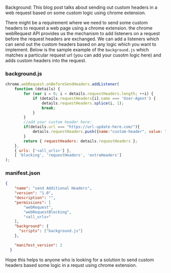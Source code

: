 Background:
This blog post talks about sending out custom headers in a web request based on some custom logic using chrome extension.

There might be a requirement where we need to send some custom headers to request a web page using a chrome extension.
the chrome webRequest API provides us the mechanism to add listeners on a request before the request headers are exchanged. 
We can add a listeners which can send out the custom headers based on any logic which you want to implement.
Below is the sample example of the `background.js` which matches a particular request url (you can add your cusotm logic here) and adds custom headers into the request.

### background.js
```js
chrome.webRequest.onBeforeSendHeaders.addListener(
    function (details) {
        for (var i = 0; i < details.requestHeaders.length; ++i) {
            if (details.requestHeaders[i].name === 'User-Agent') {
                details.requestHeaders.splice(i, 1);
                break;
            }
        }
        //add your custom header here:
        if(details.url === "https://url-update-here.com/"){
            details.requestHeaders.push({name:"custom-header", value: "custom-header-value"})
        }
        return { requestHeaders: details.requestHeaders };
    },
    { urls: ['<all_urls>'] },
    [ 'blocking', 'requestHeaders', 'extraHeaders']
);
```
### manifest.json

```json
{
    "name": "send Additional Headers",
    "version": "1.0",
    "description": "",
    "permissions": [
        "webRequest", 
        "webRequestBlocking",
        "<all_urls>"
    ],
    "background": {
      "scripts": ["background.js"]
    },
  
    "manifest_version": 2
  }
```
Hope this helps to anyone who is looking for a solution to send custom headers based some logic in a requst using chrome extension.
